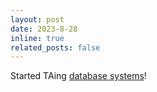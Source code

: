 ```yaml
---
layout: post
date: 2023-8-28
inline: true
related_posts: false
---
```


Started TAing [database systems](https://15445.courses.cs.cmu.edu/fall2023/)!
